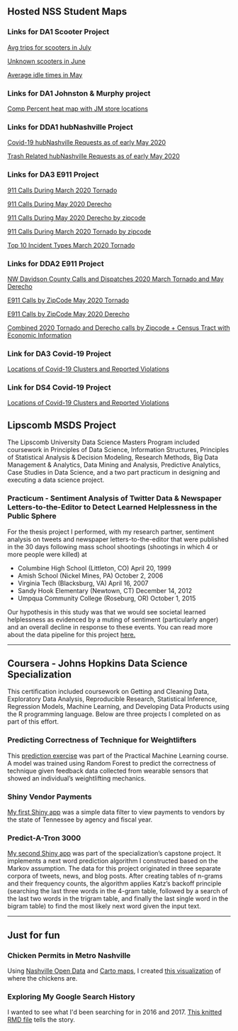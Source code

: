## Hosted NSS Student Maps

### Links for DA1 Scooter Project  

<a href = "da1/july_avg_trip_per_scooter.html"> Avg trips for scooters in July</a>

<a href = "da1/RKJune.html"> Unknown scooters in June</a>  

<a href = "da1/May_avg_idle_and_daily_trip.html"> Average idle times in May</a>

### Links for DA1 Johnston & Murphy project
<a href = "da1/COMP_PCT_mapped_stores.html "> Comp Percent heat map with JM store locations</a>

### Links for DDA1 hubNashville Project
<a href = "dda1/covid_map.html"> Covid-19 hubNashville Requests as of early May 2020</a>   

<a href = "dda1/trash_request_map.html"> Trash Related hubNashville Requests as of early May 2020</a>

### Links for DA3 E911 Project
<a href = "da3/dustin_march2020_tornado.html">911 Calls During March 2020 Tornado</a>  

<a href = "da3/dustin_may2020_derecho_map.html">911 Calls During May 2020 Derecho</a>

<a href = "da3/mark-Derecho-911-Calls-Map.html">911 Calls During May 2020 Derecho by zipcode</a>  

<a href = "da3/mark-Tornado-911-Calls-Map.html">911 Calls During March 2020 Tornado by zipcode</a>  

<a href = "da3/aaron_TornadoIncidentTypeTop10.html">Top 10 Incident Types March 2020 Tornado</a>



### Links for DDA2 E911 Project
<a href = "dda2/owen_nw_storms_cluster.html"> NW Davidson County Calls and Dispatches 2020 March Tornado and May Derecho</a>  

<a href = "dda2/paul_new_map_911_tornado.html">E911 Calls by ZipCode May 2020 Tornado</a>  

<a href = "dda2/paul_new_map_911_derecho.html">E911 Calls by ZipCode May 2020 Derecho</a>  

<a href = "dda2/ross_storm_economic_map.html"> Combined 2020 Tornado and Derecho calls by Zipcode + Census Tract with Economic Information</a>


### Link for DA3 Covid-19 Project
<a href = "da3/outbreak_violations_map.html"> Locations of Covid-19 Clusters and Reported Violations </a>  

### Link for DS4 Covid-19 Project
<a href = "ds4/maggi_mapincidents.html"> Locations of Covid-19 Clusters and Reported Violations </a>  



## Lipscomb MSDS Project
The Lipscomb University Data Science Masters Program included coursework in Principles of Data Science, Information Structures, Principles of Statistical Analysis &amp; Decision Modeling, Research Methods, Big Data Management &amp; Analytics, Data Mining and Analysis, Predictive Analytics, Case Studies in Data Science, and a two part practicum in designing and executing a data science project. 

### Practicum - Sentiment Analysis of Twitter Data &amp; Newspaper Letters-to-the-Editor to Detect Learned Helplessness in the Public Sphere
For the thesis project I performed, with my research partner, sentiment analysis on tweets and newspaper letters-to-the-editor that were published in the 30 days following mass school shootings (shootings in which 4 or more people were killed) at
 - Columbine High School (Littleton, CO) April 20, 1999
 - Amish School (Nickel Mines, PA) October 2, 2006
 - Virginia Tech (Blacksburg, VA) April 16, 2007
 - Sandy Hook Elementary (Newtown, CT) December 14, 2012
 - Umpqua Community College (Roseburg, OR) October 1, 2015

Our hypothesis in this study was that we would see societal learned helplessness as evidenced by a muting of sentiment (particularly anger) and an overall decline in response to these events. You can read more about the data pipeline for this project 
<a href="http://bit.ly/schoolshootingdata" target="_blank">here.</a>

<hr>

## Coursera - Johns Hopkins Data Science Specialization
This certification included coursework on Getting and Cleaning Data, Exploratory Data Analysis, Reproducible Research, Statistical Inference, Regression Models, Machine Learning, and Developing Data Products using the R programming language. Below are three projects I completed on as part of this effort.

### Predicting Correctness of Technique for Weightlifters
This <a href="/PML_Project.html" target="_blank">prediction exercise</a> was part of the Practical Machine Learning course. A model was trained using Random Forest to predict the correctness of technique given feedback data collected from wearable sensors that showed an individual’s weightlifting mechanics.

### Shiny Vendor Payments
<a href="https://marylvv.shinyapps.io/Shiny-VendorPayments/" target="_blank">My first Shiny app</a>
was a simple data filter to view payments to vendors by the state of Tennessee by agency and fiscal year.


### Predict-A-Tron 3000
<a href="https://marylvv.shinyapps.io/PredictATron3000/" target="_blank">My second Shiny app</a> was part of the specialization’s capstone project. It implements a next word prediction algorithm I constructed based on the Markov assumption. The data for this project originated in three separate corpora of tweets, news, and blog posts. After creating tables of n-grams and their frequency counts, the algorithm applies Katz’s backoff principle (searching the last three words in the 4-gram table, followed by a search of the last two words in the trigram table, and finally the last single word in the bigram table) to find the most likely next word given the input text. 

<hr>

## Just for fun

### Chicken Permits in Metro Nashville
Using 
<a href="https://data.nashville.gov/" target="_blank">Nashville Open Data</a> and 
<a href="https://carto.com/" target="_blank">Carto maps</a>, I created 
<a href="https://bit.ly/nashvillechickens" target="_blank">this visualization</a> of where the chickens are.

### Exploring My Google Search History
I wanted to see what I'd been searching for in 2016 and 2017. 
<a href="google_search.html" target="_blank">This knitted RMD file</a> tells the story.



